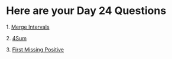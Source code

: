 <h1>Here are your Day 24 Questions </h1>
<p>1. <a href = "https://leetcode.com/problems/merge-intervals/"> Merge Intervals</a></p>
<p>2. <a href = "https://leetcode.com/problems/4sum/">4Sum</a></p>
<p>3. <a href = "https://leetcode.com/problems/first-missing-positive/">First Missing Positive
</a></p>
